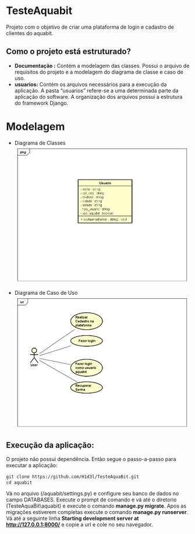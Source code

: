 
# TesteAquabit
Projeto com o objetivo de criar uma plataforma de login e cadastro de clientes do aquabit. 

## Como o projeto está estruturado?
- **Documentação :** Contém a modelagem das classes. Possui o arquivo de requisitos do projeto e a modelagem do diagrama de classe e caso de uso.
- **usuarios:** Contém os arquivos necessários para a execução da aplicação. A pasta “usuarios” refere-se a uma determinada parte da aplicação do software. A organização dos arquivos possui a estrutura do framework Django.

# Modelagem

- Diagrama de Classes
![Modelagem Design de Classes](/documentacao/Class%20Diagram0.png)

- Diagrama de Caso de Uso
![Modelagem Design de Caso de Uso](/documentacao/UseCase%20Diagram0.png)



## Execução da aplicação:

O projeto não possui dependência. Então segue o passo-a-passo para executar a aplicação:
```
git clone https://github.com/H1d3l/TesteAquaBit.git
cd aquabit
```
Vá no arquivo (/aquabit/settings.py) e configure seu banco de dados no campo DATABASES.
Execute o prompt de comando e vá até o diretorio (TesteAquaBit\aquabit) e execute o comando **manage.py migrate**.
Apos as migrações estiverem completas execute o comando **manage.py runserver**. Vá até a seguinte linha **Starting development server at http://127.0.0.1:8000/** e copie a url e cole no seu navegador.
